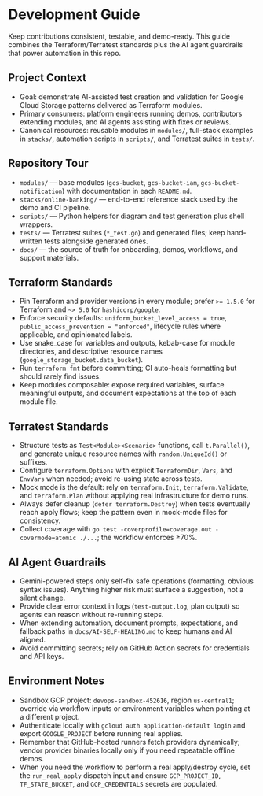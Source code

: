 # Development Guide

Keep contributions consistent, testable, and demo-ready. This guide combines the Terraform/Terratest standards plus the AI agent guardrails that power automation in this repo.

## Project Context
- Goal: demonstrate AI-assisted test creation and validation for Google Cloud Storage patterns delivered as Terraform modules.
- Primary consumers: platform engineers running demos, contributors extending modules, and AI agents assisting with fixes or reviews.
- Canonical resources: reusable modules in `modules/`, full-stack examples in `stacks/`, automation scripts in `scripts/`, and Terratest suites in `tests/`.

## Repository Tour
- `modules/` — base modules (`gcs-bucket`, `gcs-bucket-iam`, `gcs-bucket-notification`) with documentation in each `README.md`.
- `stacks/online-banking/` — end-to-end reference stack used by the demo and CI pipeline.
- `scripts/` — Python helpers for diagram and test generation plus shell wrappers.
- `tests/` — Terratest suites (`*_test.go`) and generated files; keep hand-written tests alongside generated ones.
- `docs/` — the source of truth for onboarding, demos, workflows, and support materials.

## Terraform Standards
- Pin Terraform and provider versions in every module; prefer `>= 1.5.0` for Terraform and `~> 5.0` for `hashicorp/google`.
- Enforce security defaults: `uniform_bucket_level_access = true`, `public_access_prevention = "enforced"`, lifecycle rules where applicable, and opinionated labels.
- Use snake_case for variables and outputs, kebab-case for module directories, and descriptive resource names (`google_storage_bucket.data_bucket`).
- Run `terraform fmt` before committing; CI auto-heals formatting but should rarely find issues.
- Keep modules composable: expose required variables, surface meaningful outputs, and document expectations at the top of each module file.

## Terratest Standards
- Structure tests as `Test<Module><Scenario>` functions, call `t.Parallel()`, and generate unique resource names with `random.UniqueId()` or suffixes.
- Configure `terraform.Options` with explicit `TerraformDir`, `Vars`, and `EnvVars` when needed; avoid re-using state across tests.
- Mock mode is the default: rely on `terraform.Init`, `terraform.Validate`, and `terraform.Plan` without applying real infrastructure for demo runs.
- Always defer cleanup (`defer terraform.Destroy`) when tests eventually reach apply flows; keep the pattern even in mock-mode files for consistency.
- Collect coverage with `go test -coverprofile=coverage.out -covermode=atomic ./...`; the workflow enforces ≥70%.

## AI Agent Guardrails
- Gemini-powered steps only self-fix safe operations (formatting, obvious syntax issues). Anything higher risk must surface a suggestion, not a silent change.
- Provide clear error context in logs (`test-output.log`, plan output) so agents can reason without re-running steps.
- When extending automation, document prompts, expectations, and fallback paths in `docs/AI-SELF-HEALING.md` to keep humans and AI aligned.
- Avoid committing secrets; rely on GitHub Action secrets for credentials and API keys.

## Environment Notes
- Sandbox GCP project: `devops-sandbox-452616`, region `us-central1`; override via workflow inputs or environment variables when pointing at a different project.
- Authenticate locally with `gcloud auth application-default login` and export `GOOGLE_PROJECT` before running real applies.
- Remember that GitHub-hosted runners fetch providers dynamically; vendor provider binaries locally only if you need repeatable offline demos.
- When you need the workflow to perform a real apply/destroy cycle, set the `run_real_apply` dispatch input and ensure `GCP_PROJECT_ID`, `TF_STATE_BUCKET`, and `GCP_CREDENTIALS` secrets are populated.
